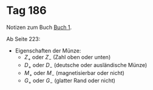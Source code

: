 # Tag 186

Notizen zum Buch [Buch 1](../Buch1.md).

Ab Seite 223:
* Eigenschaften der Münze:
  - $Z_{+}$ oder $Z_{-}$ (Zahl oben oder unten)
  - $D_{+}$ oder $D_{-}$ (deutsche oder ausländische Münze)
  - $M_{+}$ oder $M_{-}$ (magnetisierbar oder nicht)
  - $G_{+}$ oder $G_{-}$ (glatter Rand oder nicht)
